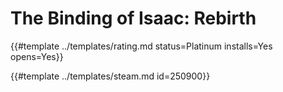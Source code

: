# The Binding of Isaac: Rebirth
<!-- script:Aliases [
    "The Binding of Isaac Rebirth"
] -->

{{#template ../templates/rating.md status=Platinum installs=Yes opens=Yes}}

{{#template ../templates/steam.md id=250900}}
